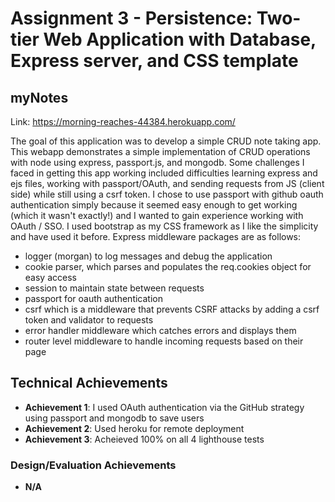 Assignment 3 - Persistence: Two-tier Web Application with Database, Express server, and CSS template
===

## myNotes

Link: https://morning-reaches-44384.herokuapp.com/

The goal of this application was to develop a simple CRUD note taking app. This webapp demonstrates a simple implementation of CRUD operations with node using express, passport.js, and mongodb.
Some challenges I faced in getting this app working included difficulties learning express and ejs files, working with passport/OAuth, and sending requests from JS (client side) while still using a csrf token.
I chose to use passport with github oauth authentication simply because it seemed easy enough to get working (which it wasn't exactly!) and I wanted to gain experience working with OAuth / SSO.
I used bootstrap as my CSS framework as I like the simplicity and have used it before.
Express middleware packages are as follows:
- logger (morgan) to log messages and debug the application
- cookie parser, which parses and populates the req.cookies object for easy access
- session to maintain state between requests
- passport for oauth authentication
- csrf which is a middleware that prevents CSRF attacks by adding a csrf token and validator to requests
- error handler middleware which catches errors and displays them
- router level middleware to handle incoming requests based on their page

## Technical Achievements
- **Achievement 1**: I used OAuth authentication via the GitHub strategy using passport and mongodb to save users
- **Achievement 2**: Used heroku for remote deployment
- **Achievement 3**: Acheieved 100% on all 4 lighthouse tests

### Design/Evaluation Achievements
- **N/A**